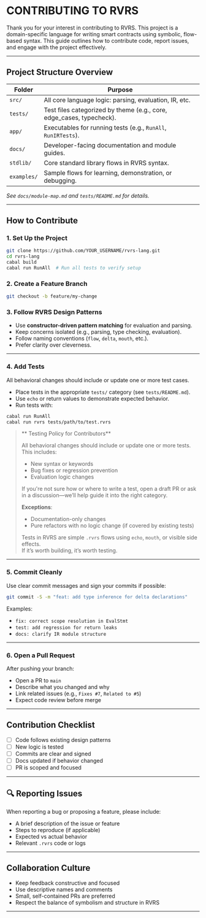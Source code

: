 # CONTRIBUTING TO RVRS

Thank you for your interest in contributing to RVRS. This project is a domain-specific language for writing smart contracts using symbolic, flow-based syntax. This guide outlines how to contribute code, report issues, and engage with the project effectively.

---

## Project Structure Overview

| Folder      | Purpose                                                              |
|-------------|----------------------------------------------------------------------|
| `src/`      | All core language logic: parsing, evaluation, IR, etc.              |
| `tests/`    | Test files categorized by theme (e.g., core, edge_cases, typecheck).|
| `app/`      | Executables for running tests (e.g., `RunAll`, `RunIRTests`).        |
| `docs/`     | Developer-facing documentation and module guides.                    |
| `stdlib/`   | Core standard library flows in RVRS syntax.                          |
| `examples/` | Sample flows for learning, demonstration, or debugging.              |

_See `docs/module-map.md` and `tests/README.md` for details._

---

##  How to Contribute

### 1. Set Up the Project

```bash
git clone https://github.com/YOUR_USERNAME/rvrs-lang.git
cd rvrs-lang
cabal build
cabal run RunAll  # Run all tests to verify setup
```

### 2. Create a Feature Branch

```bash
git checkout -b feature/my-change
```

### 3. Follow RVRS Design Patterns

- Use **constructor-driven pattern matching** for evaluation and parsing.
- Keep concerns isolated (e.g., parsing, type checking, evaluation).
- Follow naming conventions (`flow`, `delta`, `mouth`, etc.).
- Prefer clarity over cleverness.

---

### 4. Add Tests

All behavioral changes should include or update one or more test cases.

- Place tests in the appropriate `tests/` category (see `tests/README.md`).
- Use `echo` or return values to demonstrate expected behavior.
- Run tests with:

```bash
cabal run RunAll
cabal run rvrs tests/path/to/test.rvrs
```

> ** Testing Policy for Contributors**
>
> All behavioral changes should include or update one or more tests.  
> This includes:
> - New syntax or keywords  
> - Bug fixes or regression prevention  
> - Evaluation logic changes  
>
> If you're not sure how or where to write a test, open a draft PR or ask in a discussion—we’ll help guide it into the right category.  
>
> **Exceptions**:
> - Documentation-only changes  
> - Pure refactors with no logic change (if covered by existing tests)  
>
> Tests in RVRS are simple `.rvrs` flows using `echo`, `mouth`, or visible side effects.  
> If it’s worth building, it’s worth testing.

---

### 5. Commit Cleanly

Use clear commit messages and sign your commits if possible:

```bash
git commit -S -m "feat: add type inference for delta declarations"
```

Examples:

- `fix: correct scope resolution in EvalStmt`
- `test: add regression for return leaks`
- `docs: clarify IR module structure`

---

### 6. Open a Pull Request

After pushing your branch:

- Open a PR to `main`
- Describe what you changed and why
- Link related issues (e.g., `Fixes #7`, `Related to #5`)
- Expect code review before merge

---

## Contribution Checklist

- [ ] Code follows existing design patterns  
- [ ] New logic is tested  
- [ ] Commits are clear and signed  
- [ ] Docs updated if behavior changed  
- [ ] PR is scoped and focused  

---

## 🔍 Reporting Issues

When reporting a bug or proposing a feature, please include:

- A brief description of the issue or feature  
- Steps to reproduce (if applicable)  
- Expected vs actual behavior  
- Relevant `.rvrs` code or logs  

---

## Collaboration Culture

- Keep feedback constructive and focused  
- Use descriptive names and comments  
- Small, self-contained PRs are preferred  
- Respect the balance of symbolism and structure in RVRS  

---
